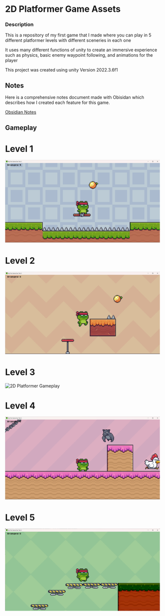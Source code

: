 # 2D Platformer Game Assets
### Description
This is a repository of my first game that I made where you can play in 5 different platformer levels with different sceneries in each one

It uses many different functions of unity to create an immersive experience such as physics, basic enemy waypoint following, and animations for the player

This project was created using unity Version 2022.3.6f1

## Notes
Here is a comprehensive notes document made with Obisidan which describes how I created each feature for this game.

[Obsidian Notes](https://share.note.sx/7d6zbus6#Iet7DhPLNUnfCLDV9BmbkPTJKhajWh5gl7Y8fmc/A6s)


## Gameplay
# Level 1
![2D Platformer Gameplay](Screenshots/2D_Platformer_Game_lvl1.png)

# Level 2
![2D Platformer Gameplay](Screenshots/2D_Platformer_Game_lvl2.png)

# Level 3
![2D Platformer Gameplay](Screenshots/2D_Platformer_Game_lvl3.gif)

# Level 4
![2D Platformer Gameplay](Screenshots/2D_Platformer_Game_lvl4.png)

# Level 5
![2D Platformer Gameplay](Screenshots/2D_Platformer_Game_lvl5.png)













